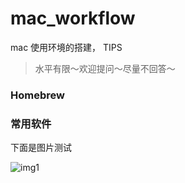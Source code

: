 # mac_workflow
mac 使用环境的搭建， TIPS

> 水平有限～欢迎提问～尽量不回答～

###  Homebrew

### 常用软件

下面是图片测试

![img1](/Users/Jun/Junhunter/mac_workflow/images/img1.png)



